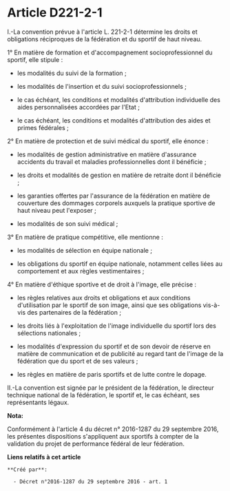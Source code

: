 # Article D221-2-1

I.-La convention prévue à l'article L. 221-2-1 détermine les droits et obligations réciproques de la fédération et du sportif
de haut niveau. 

1° En matière de formation et d'accompagnement socioprofessionnel du sportif, elle stipule : 

- les modalités du suivi de la formation ; 

- les modalités de l'insertion et du suivi socioprofessionnels ; 

- le cas échéant, les conditions et modalités d'attribution individuelle des aides personnalisées accordées par l'Etat ; 

- le cas échéant, les conditions et modalités d'attribution des aides et primes fédérales ; 

2° En matière de protection et de suivi médical du sportif, elle énonce : 

- les modalités de gestion administrative en matière d'assurance accidents du travail et maladies professionnelles dont il
bénéficie ; 

- les droits et modalités de gestion en matière de retraite dont il bénéficie ; 

- les garanties offertes par l'assurance de la fédération en matière de couverture des dommages corporels auxquels la
pratique sportive de haut niveau peut l'exposer ; 

- les modalités de son suivi médical ; 

3° En matière de pratique compétitive, elle mentionne : 

- les modalités de sélection en équipe nationale ; 

- les obligations du sportif en équipe nationale, notamment celles liées au comportement et aux règles vestimentaires ; 

4° En matière d'éthique sportive et de droit à l'image, elle précise : 

- les règles relatives aux droits et obligations et aux conditions d'utilisation par le sportif de son image, ainsi que ses
obligations vis-à-vis des partenaires de la fédération ; 

- les droits liés à l'exploitation de l'image individuelle du sportif lors des sélections nationales ; 

- les modalités d'expression du sportif et de son devoir de réserve en matière de communication et de publicité au regard
tant de l'image de la fédération que du sport et de ses valeurs ; 

- les règles en matière de paris sportifs et de lutte contre le dopage. 

II.-La convention est signée par le président de la fédération, le directeur technique national de la fédération, le sportif
et, le cas échéant, ses représentants légaux.

**Nota:**

Conformément à l'article 4 du décret n° 2016-1287 du 29 septembre 2016, les présentes dispositions s'appliquent aux sportifs
à compter de la validation du projet de performance fédéral de leur fédération.

**Liens relatifs à cet article**

	**Créé par**:

	  - Décret n°2016-1287 du 29 septembre 2016 - art. 1

